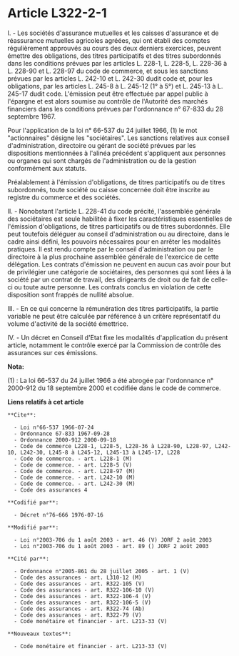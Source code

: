 # Article L322-2-1

I. - Les sociétés d'assurance mutuelles et les caisses d'assurance et de réassurance mutuelles agricoles agréées, qui ont
établi des comptes régulièrement approuvés au cours des deux derniers exercices, peuvent émettre des obligations, des titres
participatifs et des titres subordonnés dans les conditions prévues par les articles L. 228-1, L. 228-5, L. 228-36 à L.
228-90 et L. 228-97 du code de commerce, et sous les sanctions prévues par les articles L. 242-10 et L. 242-30 dudit code et,
pour les obligations, par les articles L. 245-8 à L. 245-12 (1° à 5°) et L. 245-13 à L. 245-17 dudit code. L'émission peut
être effectuée par appel public à l'épargne et est alors soumise au contrôle de l'Autorité des marchés financiers dans les
conditions prévues par l'ordonnance n° 67-833 du 28 septembre 1967.

Pour l'application de la loi n° 66-537 du 24 juillet 1966, (1) le mot "actionnaires" désigne les "sociétaires". Les sanctions
relatives aux conseil d'administration, directoire ou gérant de société prévues par les dispositions mentionnées à l'alinéa
précédent s'appliquent aux personnes ou organes qui sont chargés de l'administration ou de la gestion conformément aux
statuts.

Préalablement à l'émission d'obligations, de titres participatifs ou de titres subordonnés, toute société ou caisse concernée
doit être inscrite au registre du commerce et des sociétés.

II. - Nonobstant l'article L. 228-41 du code précité, l'assemblée générale des sociétaires est seule habilitée à fixer les
caractéristiques essentielles de l'émission d'obligations, de titres participatifs ou de titres subordonnés. Elle peut
toutefois déléguer au conseil d'administration ou au directoire, dans le cadre ainsi défini, les pouvoirs nécessaires pour en
arrêter les modalités pratiques. Il est rendu compte par le conseil d'administration ou par le directoire à la plus prochaine
assemblée générale de l'exercice de cette délégation. Les contrats d'émission ne peuvent en aucun cas avoir pour but de
privilégier une catégorie de sociétaires, des personnes qui sont liées à la société par un contrat de travail, des dirigeants
de droit ou de fait de celle-ci ou toute autre personne. Les contrats conclus en violation de cette disposition sont frappés
de nullité absolue.

III. - En ce qui concerne la rémunération des titres participatifs, la partie variable ne peut être calculée par référence à
un critère représentatif du volume d'activité de la société émettrice.

IV. - Un décret en Conseil d'Etat fixe les modalités d'application du présent article, notamment le contrôle exercé par la
Commission de contrôle des assurances sur ces émissions.

**Nota:**

(1) : La loi 66-537 du 24 juillet 1966 a été abrogée par l'ordonnance n° 2000-912 du 18 septembre 2000 et codifiée dans le
code de commerce.

**Liens relatifs à cet article**

	**Cite**:

	  - Loi n°66-537 1966-07-24
	  - Ordonnance 67-833 1967-09-28
	  - Ordonnance 2000-912 2000-09-18
	  - Code de commerce L228-1, L228-5, L228-36 à L228-90, L228-97, L242-10, L242-30, L245-8 à L245-12, L245-13 à L245-17, L228
	  - Code de commerce. - art. L228-1 (M)
	  - Code de commerce. - art. L228-5 (V)
	  - Code de commerce. - art. L228-97 (M)
	  - Code de commerce. - art. L242-10 (M)
	  - Code de commerce. - art. L242-30 (M)
	  - Code des assurances 4

	**Codifié par**:

	  - Décret n°76-666 1976-07-16

	**Modifié par**:

	  - Loi n°2003-706 du 1 août 2003 - art. 46 (V) JORF 2 août 2003
	  - Loi n°2003-706 du 1 août 2003 - art. 89 () JORF 2 août 2003

	**Cité par**:

	  - Ordonnance n°2005-861 du 28 juillet 2005 - art. 1 (V)
	  - Code des assurances - art. L310-12 (M)
	  - Code des assurances - art. R322-105 (V)
	  - Code des assurances - art. R322-106-10 (V)
	  - Code des assurances - art. R322-106-4 (V)
	  - Code des assurances - art. R322-106-5 (V)
	  - Code des assurances - art. R322-74 (Ab)
	  - Code des assurances - art. R322-79 (V)
	  - Code monétaire et financier - art. L213-33 (V)

	**Nouveaux textes**:

	  - Code monétaire et financier - art. L213-33 (V)
